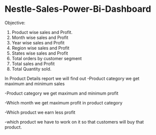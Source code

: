 # Nestle-Sales-Power-Bi-Dashboard
Objective:
 1. Product wise sales and Profit.
 2. Month wise sales and Profit
 2. Year wise sales and Profit
 3. Region wise sales and Profit
 4. States wise sales and Profit
 5. Total orders by customer segment
 6. Total sales and Profit 
 7. Total Quantity sold.

In Product Details report we will find out
 -Product category we get maximum and minimum sales
 
 -Product category we get maximum and minimum profit
 
 -Which month we get maximum profit in product category
 
 -Which product we earn less profit
 
 -which product we have to work on it so that customers will buy that product.
